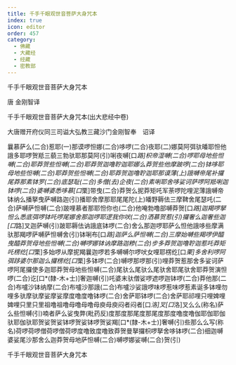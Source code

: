 ```yaml
---
title: 千手千眼观世音菩萨大身咒本
index: true
icon: editor
order: 457
category:
  - 佛藏
  - 大藏经
  - 经藏
  - 密教部
---
```


  千手千眼观世音菩萨大身咒本  

唐 金刚智译  

千手千眼观世音菩萨大身咒本(出大悲经中卷)  

大唐赠开府仪同三司谥大弘教三藏沙门金刚智奉　诏译  

曩慕萨么(二合)惹耶(一)那谟啰怛娜(二合)哆啰(二合)夜耶(二)娜莫阿弭驮皤耶怛他誐多耶啰贺羝三藐三勃驮耶那莫阿(引)唎夜嚩[口*路]枳帝湿嚩(二合)啰耶母地些怛嚩(二合)耶莽贺些怛嚩(二合)耶莽贺迦噜聍迦耶娜么莽贺些他摩跛啰(二合)钵哆耶母地些怛嚩(二合)耶莽贺些怛嚩(二合)耶莽贺迦噜聍迦耶那谟薄(上)誐嚩帝尾补攞尾莽那素钵罗(二合)底瑟耻(二合)多僧(去)企夜(二合)素唎耶舍哆娑诃萨啰阿羝唎迦钵啰(二合)婆嚩婆悉哆慕[口*栗]带曳(二合)莽贺么抳莽矩吒军荼啰陀哩泥薄誐嚩帝钵纳么播拏曳萨嚩路迦(引)播耶舍摩那耶尾尾陀(上)皤野耨佉三摩鞞舍尾瑟吒(二合)萨嚩萨怛嚩(二合)跛哩慕者那耶怛你也(二合)他唵勃噜部嚩莽贺[口*路]迦羯啰拏怛么悉底弭啰钵吒啰尾娜舍那迦啰耶逻我你吠(二合)洒慕贺惹(引)攞奢么迦奢些迦[口*路]叉迦萨嚩(引)跛耶耨佉讷誐底钵啰(二合)舍么那迦啰耶萨么怛他誐哆些摩满驮那羯啰萨嚩萨怛嚩舍(引)钵唎布[口*路]迦萨么萨怛嚩(二合)三摩始嚩些羯啰伊醯曳醯莽贺母地些怛嚩(二合)嚩啰娜钵讷摩路迦糁(二合)步多莽贺迦噜聍迦惹吒莽矩吒楞纥[口*栗]多始啰从摩抳羯曩迦啰若多嚩嚩尔啰吠女哩耶楞纥[口*栗]多舍利啰阿弭跢婆尔那迦么攞楞纥[口*栗]多钵啰(二合)嚩啰那啰那(引)哩莽贺惹那舍多娑诃萨啰阿尾攞使多迦耶莽贺母地些怛嚩(二合)尾驮么尾驮么尾驮舍耶尾驮舍耶莽贺演怛啰(二合)讫[口*(隸-木+士)]奢迦嚩(引)吒婆末驮僧娑啰遮啰迦钵啰(二合)莽他那(二合)布嚧沙钵纳摩(二合)布嚧沙那誐(二合)布嚧沙娑誐啰味啰惹味啰惹素诞多钵哩勿哩多驮摩驮摩娑摩娑摩度噜度噜钵啰(二合)舍萨耶钵啰(二合)舍萨耶祁哩只哩婢哩婢哩只里只里祖噜祖噜母噜母噜母庾母庾闷者闷者[口*洛]叉[口*洛]叉么么(称名)萨么些怛嚩(引)喃者萨么娑曳弊(毗药反)度那度那尾度那尾度那度噜度噜伽耶伽耶伽驮耶伽驮耶贺娑贺娑钵啰贺娑钵啰贺娑羯[口*(隸-木+士)]奢嚩(引)些那么么写(称名)荷啰荷啰僧荷啰僧荷啰度噜致度噜致莽贺曼拏攞枳啰拏舍哆钵啰(二合)细迦嚩婆娑尾沙那舍么迦莽贺母地萨怛嚩(二合)嚩啰娜娑嚩(二合)贺(引)  

千手千眼观世音菩萨大身咒本  
